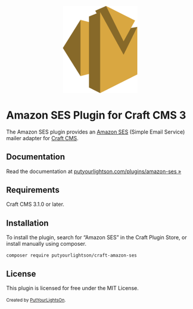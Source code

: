 <p align="center"><img width="200" src="src/icon.svg"></p>

# Amazon SES Plugin for Craft CMS 3

The Amazon SES plugin provides an [Amazon SES](https://aws.amazon.com/ses/) (Simple Email Service) mailer adapter for [Craft CMS](https://craftcms.com/).

## Documentation

Read the documentation at [putyourlightson.com/plugins/amazon-ses »
](https://putyourlightson.com/plugins/amazon-ses)

## Requirements

Craft CMS 3.1.0 or later.

## Installation

To install the plugin, search for “Amazon SES” in the Craft Plugin Store, or install manually using composer.

    composer require putyourlightson/craft-amazon-ses

## License

This plugin is licensed for free under the MIT License.

<small>Created by [PutYourLightsOn](https://putyourlightson.com/).</small>
